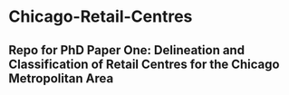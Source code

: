 # Chicago-Retail-Centres

## **Repo for PhD Paper One**: Delineation and Classification of Retail Centres for the Chicago Metropolitan Area


